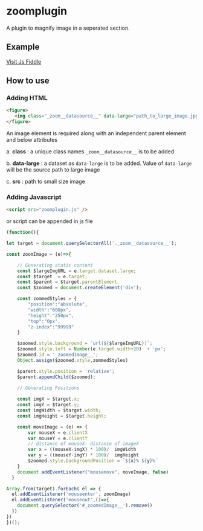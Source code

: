 # zoomplugin
A plugin to magnify image in a seperated section.

## Example

<a href="https://jsfiddle.net/akash007/s9dqxcn8/6/" target="_blank">Visit Js Fiddle</a>

## How to use

### Adding HTML

```html
<figure>
   <img class="_zoom__datasource__" data-large="path_to_large_image.jpg" src="path_to_small_image.jpg" />
</figure>
```

An image element is required along with an independent parent element and below attributes

  a. **class** : a unique class names ```_zoom__datasource__``` is to be added
  
  b. **data-large** : a dataset as ```data-large``` is to be added. Value of ```data-large``` will be the source path to large image
  
  c. **src** : path to small size image
  
### Adding Javascript

```HTML
<script src="zoomplugin.js" />
```

or script can be appended in js file

```javascript
(function(){

let target = document.querySelectorAll('._zoom__datasource__');

const zoomImage = (e)=>{

    // Generating static content
    const $largeImgURL = e.target.dataset.large;
    const $target  = e.target;
    const $parent = $target.parentElement
    const $zoomed = document.createElement('div');

    const zommedStyles = {
        "position":"absolute",
        "width":"600px",
        "height":"250px",
        "top":"0px",
        "z-index":"99999"
    }

    $zoomed.style.background = `url(${$largeImgURL})`;
    $zoomed.style.left = Number(e.target.width+20)  + 'px';
    $zoomed.id = '_zoomedImage__';
    Object.assign($zoomed.style,zommedStyles)

    $parent.style.position = 'relative';
    $parent.appendChild($zoomed);
    
    // Generating Positions

    const imgX = $target.x;
    const imgY = $target.y;
    const imgWidth = $target.width;
    const imgHeight = $target.height;

    const moveImage = (e) => {
        var mouseX = e.clientX
        var mouseY = e.clientY
        // distance of mouseX- distance of imageX
        var x = ((mouseX-imgX) * 100)/  imgWidth
        var y = ((mouseY-imgY) * 100)/  imgHeight
        $zoomed.style.backgroundPosition = `${x}% ${y}%`
    }
    document.addEventListener("mousemove", moveImage, false)
  }

Array.from(target).forEach( el => {
  el.addEventListener('mouseenter', zoomImage)
  el.addEventListener('mouseout',()=>{
    document.querySelector('#_zoomedImage__').remove()
  })
})
})();
```
